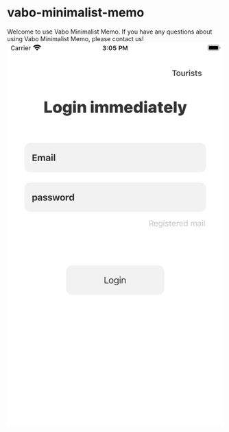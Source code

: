 # vabo-minimalist-memo
Welcome to use Vabo Minimalist Memo. If you have any questions about using Vabo Minimalist Memo, please contact us!
![image](https://github.com/MengDezheng/vabo-minimalist-memo/blob/main/Simulator%20Screen%20Shot%20-%20iPhone%208%20Plus%20-%202021-02-24%20at%2015.05.50.png)
